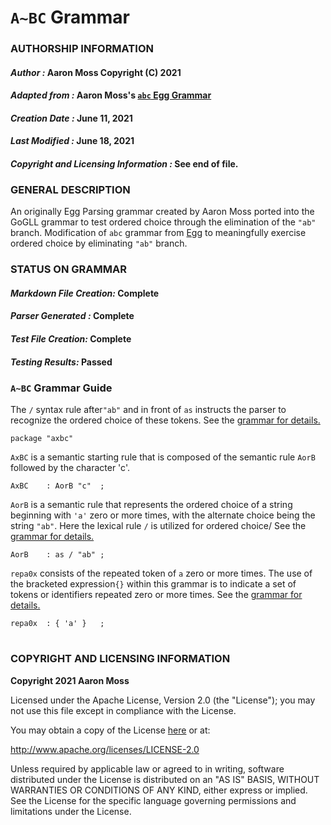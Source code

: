 # `A~BC` Grammar
### **AUTHORSHIP INFORMATION**
#### *Author :* Aaron Moss Copyright (C) 2021
#### *Adapted from :* Aaron Moss's [`abc` Egg Grammar](https://github.com/bruceiv/egg/blob/deriv/grammars/abc.egg)
#### *Creation Date :* June 11, 2021 
#### *Last Modified :* June 18, 2021
#### *Copyright and Licensing Information :* See end of file.

###  **GENERAL DESCRIPTION**
An originally Egg Parsing grammar created by Aaron Moss ported into the GoGLL grammar to test ordered choice through the elimination of the `"ab"` branch. Modification of `abc` grammar from [Egg](https://github.com/bruceiv/egg/blob/deriv/grammars/abc.egg) to meaningfully exercise ordered choice by eliminating `"ab"` branch.

### **STATUS ON GRAMMAR**
#### *Markdown File Creation:* Complete
#### *Parser Generated :* Complete
#### *Test File Creation:* Complete
#### *Testing Results:* Passed

### **`A~BC` Grammar Guide**
The `/` syntax rule after`"ab"` and in front of `as` instructs the parser to recognize the ordered choice of these tokens. See the [grammar for details.](../../gogll.md)

```
package "axbc"
```
`AxBC` is a semantic starting rule that is composed of the semantic rule `AorB` followed by the character 'c'.
```
AxBC    : AorB "c"  ;
```
`AorB` is a semantic rule that represents the ordered choice of a string beginning with `'a'` zero or more times, with the alternate choice being the string `"ab"`. Here the lexical rule `/` is utilized for ordered choice/ See the [grammar for details.](../../gogll.md)
```
AorB    : as / "ab" ;
```
`repa0x` consists of the repeated token of `a` zero or more times. The use of the bracketed expression`{}` within this grammar is to indicate a set of tokens or identifiers repeated zero or more times. See the [grammar for details.](../../gogll.md)
```
repa0x  : { 'a' }   ;
```
#
### **COPYRIGHT AND LICENSING INFORMATION**
**Copyright 2021 Aaron Moss**

Licensed under the Apache License, Version 2.0 (the "License"); you may not use this file except in compliance with the License.

You may obtain a copy of the License [here](http://www.apache.org/licenses/LICENSE-2.0) or at:

http://www.apache.org/licenses/LICENSE-2.0

Unless required by applicable law or agreed to in writing, software distributed under the License is distributed on an "AS IS" BASIS, WITHOUT WARRANTIES OR CONDITIONS OF ANY KIND, either express or implied. See the License for the specific language governing permissions and limitations under the License.

